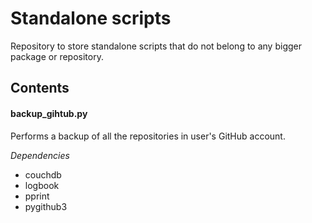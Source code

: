 # Standalone scripts

Repository to store standalone scripts that do not belong to any bigger package or repository.

## Contents

#### backup_gihtub.py
Performs a backup of all the repositories in user's GitHub account.

*Dependencies*

* couchdb
* logbook
* pprint
* pygithub3

